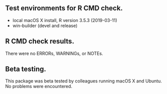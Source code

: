 ## Test environments for R CMD check.
* local macOS X install, R version 3.5.3 (2019-03-11)
* win-builder (devel and release)

## R CMD check results.
There were no ERRORs, WARNINGs, or NOTEs.

## Beta testing.
This package was beta tested by colleagues running macOS X and Ubuntu. No problems were encountered.

